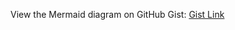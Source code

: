 
View the Mermaid diagram on GitHub Gist: [Gist Link]([https://gist.github.com/Ludis-ET/c6b94d0c0ffd5792c31d4775265a9ff6])
